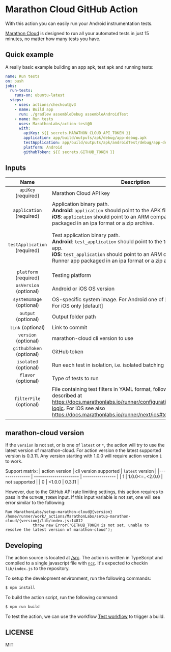# Marathon Cloud GitHub Action

With this action you can easily run your Android instrumentation tests.

[Marathon Cloud](https://marathonlabs.io) is designed to run all your automated tests in just 15 minutes, 
no matter how many tests you have. 

## Quick example

A really basic example building an app apk, test apk and running tests:

```yaml
name: Run tests
on: push
jobs:
  run-tests:
    runs-on: ubuntu-latest
  steps:
    - uses: actions/checkout@v3
    - name: Build app
      run: ./gradlew assembleDebug assembleAndroidTest
    - name: Run tests
      uses: MarathonLabs/action-test@0
      with:
        apiKey: ${{ secrets.MARATHON_CLOUD_API_TOKEN }}
        application: app/build/outputs/apk/debug/app-debug.apk
        testApplication: app/build/outputs/apk/androidTest/debug/app-debug-androidTest.apk
        platform: Android
        githubToken: ${{ secrets.GITHUB_TOKEN }}
```

## Inputs

|             Name             | Description                                                                                                                                                                                                                                          | Default  | Example                                                                                                                                                                                          |
|:----------------------------:|------------------------------------------------------------------------------------------------------------------------------------------------------------------------------------------------------------------------------------------------------|----------|--------------------------------------------------------------------------------------------------------------------------------------------------------------------------------------------------|
|     `apiKey` (required)      | Marathon Cloud API key                                                                                                                                                                                                                               |          | `cafebabe`                                                                                                                                                                                       |
|   `application` (required)   | Application binary path. <br>**Android**: `application` should point to the APK file. <br>**iOS**: `application` should point to an ARM compatible Simulator build packaged in an ipa format or a zip archive.                                       |          | **Android**: `app/build/outputs/apk/debug/app-debug.apk` <br>**iOS**: `/home/user/workspace/sample.zip` or `/home/user/workspace/sample.ipa`                                                     |
| `testApplication` (required) | Test application binary path. <br>**Android**: `test_application` should point to the test .apk file for your app. <br>**iOS**: `test_application` should point to an ARM compatible iOS Test Runner app packaged in an ipa format or a zip archive. |          | **Android**: `app/build/outputs/apk/androidTest/debug/app-debug-androidTest.apk` <br>**iOS**: `/home/user/workspace/sampleUITests-Runner.zip` or `/home/user/workspace/sampleUITests-Runner.ipa` |
|    `platform` (required)     | Testing platform                                                                                                                                                                                                                                     |          | `Android` or `iOS`                                                                                                                                                                               |
|    `osVersion` (optional)    | Android or iOS OS version                                                                                                                                                                                                                            |          | `11`, `15.5`, etc.                                                                                                                                                                               |
|   `systemImage` (optional)   | OS-specific system image. For Android one of [default,google_apis]. For iOS only [default]                                                                                                                                                           |          | `default`, `google_apis`                                                                                                                                                                         |
|     `output` (optional)      | Output folder path                                                                                                                                                                                                                                   |          | `output`                                                                                                                                                                                         |
|      `link` (optional)       | Link to commit                                                                                                                                                                                                                                       |          |                                                                                                                                                                                                  |
|     `version` (optional)     | marathon-cloud cli version to use                                                                                                                                                                                                                    | `latest` | `0.1.1`                                                                                                                                                                                          |
|   `githubToken` (optional)   | GitHub token                                                                                                                                                                                                                                         |          | `${{ secrets.GITHUB_TOKEN }}`                                                                                                                                                                    |
|    `isolated` (optional)     | Run each test in isolation, i.e. isolated batching                                                                                                                                                                                                   |          |                                                                                                                                                                                                  |
|     `flavor` (optional)      | Type of tests to run                                                                                                                                                                                                                                 | `native` | `native`, `js-test-appium`, `python-robotframework-appium`                                                                                                                                       |
|   `filterFile` (optional)    | File containing test filters in YAML format, following the schema described at https://docs.marathonlabs.io/runner/configuration/filtering/#filtering-logic. For iOS see also https://docs.marathonlabs.io/runner/next/ios#test-plans.               |          |                                                                                                                                                                                                  |

## marathon-cloud version

If the `version` is not set, or is one of `latest` or `*`, the action will try to use the latest version of marathon-cloud.
For action version `0` the latest supported version is 0.3.11. Any version starting with 1.0.0 will require action version `1` to work.

Support matrix:
| action version |  cli version supported | `latest` version |
|--------------- | ---------------------- | ---------------- |
|       1        | 1.0.0<=..<2.0.0        | not supported    |
|       0        | <1.0.0                 | 0.3.11           |

However, due to the GitHub API rate limiting settings, this action requires to pass in the `GITHUB_TOKEN` input. If this input variable is not set, one will see error similar to the following:

```
Run MarathonLabs/setup-marathon-cloud@{version}
/home/runner/work/_actions/MarathonLabs/setup-marathon-cloud/{version}/lib/index.js:14812
            throw new Error('GITHUB_TOKEN is not set, unable to resolve the latest version of marathon-cloud');
```

## Developing

The action source is located at [/src](/src). The action is written in TypeScript and compiled to a single javascript file with [`ncc`][ncc]. It's expected to checkin `lib/index.js` to the repository.

To setup the development environment, run the following commands:

```bash
$ npm install
```

To build the action script, run the following command:

```bash
$ npm run build
```

To test the action, we can use the workflow [Test workflow](https://github.com/MarathonLabs/setup-marathon-cloud/actions/workflows/test-marathon-cloud.yaml) to trigger a build.

[ncc]: https://github.com/vercel/ncc
[marathon-cloud]: https://github.com/MarathonLabs/marathon-cloud-cli

## LICENSE

MIT
